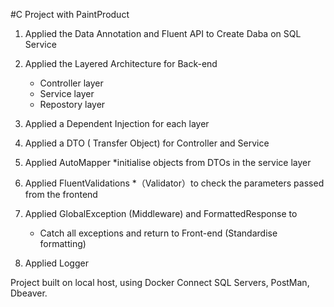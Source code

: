 
#C Project with PaintProduct 

1. Applied the Data Annotation and Fluent API to Create Daba on SQL Service 
2. Applied the  Layered Architecture for Back-end 
   * Controller layer
   * Service    layer
   * Repostory  layer
   
3. Applied a Dependent Injection for each layer
4. Applied a  DTO ( Transfer Object) for Controller and Service
4. Applied AutoMapper 
   *initialise objects from DTOs in the service layer
5. Applied FluentValidations 
   *（Validator）to check the parameters passed from the frontend
6. Applied GlobalException (Middleware) and  FormattedResponse to
   * Catch all exceptions and return to Front-end (Standardise formatting)
7. Applied Logger 

Project built on local host, using Docker Connect SQL Servers, PostMan, Dbeaver.
